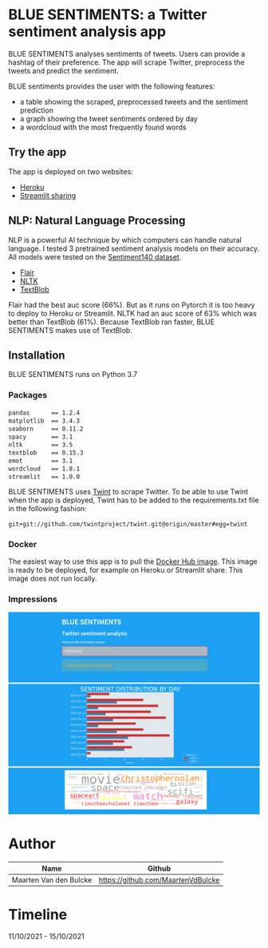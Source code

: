 # BLUE SENTIMENTS: a Twitter sentiment analysis app

BLUE SENTIMENTS analyses sentiments of tweets. Users can 
provide a hashtag of their preference. The app will scrape
Twitter, preprocess the tweets and predict the sentiment. 

BLUE sentiments provides the user with the following features: 
+ a table showing the scraped, preprocessed tweets and the sentiment prediction
+ a graph showing the tweet sentiments ordered by day
+ a wordcloud with the most frequently found words

## Try the app

The app is deployed on two websites:
+ <a href=https://blue-sentiments.herokuapp.com/  target="blank_">Heroku</a>
+ <a href=https://share.streamlit.io/maartenvdbulcke/twitter_sentiments/main taget="blank_">Streamlit sharing</a>


## NLP: Natural Language Processing

NLP is a powerful AI technique by which computers can handle 
natural language. 
I tested 3 pretrained sentiment analysis models on their accuracy.
All models were tested on the <a href=http://help.sentiment140.com/for-students target="blank_">Sentiment140 dataset</a>.

+ <a href=https://github.com/flairNLP/flair target="blank_">Flair</a>
+ <a href=https://www.nltk.org/ target="blank_">NLTK</a>
+ <a href=https://textblob.readthedocs.io/en/dev/ target="blank_">TextBlob</a>

Flair had the best auc score (66%). But as it runs on Pytorch it is too heavy
to deploy to Heroku or Streamlit. 
NLTK had an auc score of 63% which was better than TextBlob (61%). 
Because TextBlob ran faster, BLUE SENTIMENTS makes use of TextBlob.

## Installation

BLUE SENTIMENTS runs on Python 3.7

### Packages
    pandas      == 1.2.4
    matplotlib  == 3.4.3
    seaborn     == 0.11.2
    spacy       == 3.1
    nltk        == 3.5
    textblob    == 0.15.3
    emot        == 3.1
    wordcloud   == 1.8.1
    streamlit   == 1.0.0

BLUE SENTIMENTS uses <a href=https://github.com/twintproject/twint target="blank_">
Twint</a> to scrape Twitter. To be able to use Twint when the app
is deployed, Twint has to be added to the requirements.txt file in the following fashion:

    git+git://github.com/twintproject/twint.git@origin/master#egg=twint

### Docker

The easiest way to use this app is to pull the 
<a href=https://hub.docker.com/repository/docker/maartenvdbulcke/blue-sentiments target="blank_">Docker Hub image</a>. 
This image is ready to be deployed,
for example on Heroku or Streamlit share. 
This image does not run locally. 


### Impressions

<img src="visuals/image1.png" /> 
<img src="visuals/image2.png"/> 
<img src="visuals/image3.png"/> 


# Author 
| Name                   | Github                              |
|------------------------|-------------------------------------|
| Maarten Van den Bulcke | https://github.com/MaartenVdBulcke  |


# Timeline
11/10/2021 - 15/10/2021